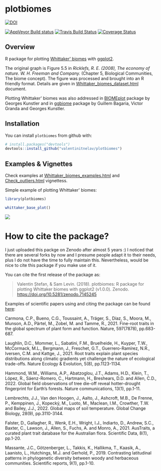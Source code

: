 # plotbiomes
[![DOI](https://zenodo.org/badge/DOI/10.5281/zenodo.7145245.svg)](https://doi.org/10.5281/zenodo.7145245)
<!-- CI badges -->
[![AppVeyor Build status](https://ci.appveyor.com/api/projects/status/jag1bo7jaao5jid3/branch/develop?svg=true)](https://ci.appveyor.com/project/valentinitnelav/plotbiomes/branch/develop)
[![Travis Build Status](https://travis-ci.org/valentinitnelav/plotbiomes.svg?branch=develop)](https://travis-ci.org/valentinitnelav/plotbiomes)
[![Coverage Status](https://img.shields.io/codecov/c/github/valentinitnelav/plotbiomes/master.svg)](https://codecov.io/github/valentinitnelav/plotbiomes?branch=master)

<!--
Fixing errors from Travis CI can be time consuming ... 
I gave up since the effort to fix the errors is not worth the time!
The AppVeyor passes gracefully and that is enough for me.
In Travis, last errors came from `sf` package due to `GDAL` problems
I tried some suggestions from here: https://stackoverflow.com/a/12143411/5193830 
but could not fix it...
-->

## Overview

R package for plotting [Whittaker' biomes](https://en.wikipedia.org/wiki/Biome#Whittaker_.281962.2C_1970.2C_1975.29_biome-types) with [ggplot2](https://github.com/tidyverse/ggplot2).

The original graph is Figure 5.5 in *Ricklefs, R. E. (2008), The economy of nature. W. H. Freeman and Company.* (Chapter 5, Biological Communities, The biome concept). The figure was processed and brought into an R friendly format. Details are given in [Whittaker_biomes_dataset.html](https://rawgit.com/valentinitnelav/plotbiomes/master/html/Whittaker_biomes_dataset.html) document.

Plotting Whittaker' biomes was also addressed in [BIOMEplot](https://github.com/kunstler/BIOMEplot) package by Georges Kunstler and in [ggbiome](https://github.com/guillembagaria/ggbiome) package by Guillem Bagaria, Victor Granda and Georges Kunstler.

## Installation

You can install `plotbiomes` from github with:

``` r
# install.packages("devtools")
devtools::install_github("valentinitnelav/plotbiomes")
```

## Examples & Vignettes

Check examples at [Whittaker_biomes_examples.html](https://rawgit.com/valentinitnelav/plotbiomes/master/html/Whittaker_biomes_examples.html) and [Check_outliers.html](https://rawgit.com/valentinitnelav/plotbiomes/master/html/Check_outliers.html) vignettess. 

Simple example of plotting Whittaker' biomes:

``` r
library(plotbiomes)

whittaker_base_plot()
```

<!--
library(ggplot2)
ggsave(filename = "man/figures/README-example-1.png", dpi = 75)
-->

![](man/figures/README-example-1.png)

# How to cite the package?

I just uploaded this packge on Zenodo after almost 5 years :)
I noticed that there are several forks by now and I presume people adapt it to their needs, plus I do not have the time to fully maintain this.
Nevertheless, would be nice to cite this package if you make use of it.

You can cite the first release of the package as:

> Valentin Ștefan, & Sam Levin. (2018). plotbiomes: R package for plotting Whittaker biomes with ggplot2 (v1.0.0). Zenodo. https://doi.org/10.5281/zenodo.7145245

Examples of scientific papers using and citing the package can be found [here](https://scholar.google.com/scholar?cites=2391488723410980978&as_sdt=2005&sciodt=0,5&hl=en):

Carmona, C.P., Bueno, C.G., Toussaint, A., Träger, S., Díaz, S., Moora, M., Munson, A.D., Pärtel, M., Zobel, M. and Tamme, R., 2021. Fine-root traits in the global spectrum of plant form and function. Nature, 597(7878), pp.683-687.

Laughlin, D.C., Mommer, L., Sabatini, F.M., Bruelheide, H., Kuyper, T.W., McCormack, M.L., Bergmann, J., Freschet, G.T., Guerrero-Ramírez, N.R., Iversen, C.M. and Kattge, J., 2021. Root traits explain plant species distributions along climatic gradients yet challenge the nature of ecological trade-offs. Nature Ecology & Evolution, 5(8), pp.1123-1134.

Hammond, W.M., Williams, A.P., Abatzoglou, J.T., Adams, H.D., Klein, T., López, R., Sáenz-Romero, C., Hartmann, H., Breshears, D.D. and Allen, C.D., 2022. Global field observations of tree die-off reveal hotter-drought fingerprint for Earth’s forests. Nature communications, 13(1), pp.1-11.

Lembrechts, J.J., Van den Hoogen, J., Aalto, J., Ashcroft, M.B., De Frenne, P., Kemppinen, J., Kopecký, M., Luoto, M., Maclean, I.M., Crowther, T.W. and Bailey, J.J., 2022. Global maps of soil temperature. Global Change Biology, 28(9), pp.3110-3144.

Falster, D., Gallagher, R., Wenk, E.H., Wright, I.J., Indiarto, D., Andrew, S.C., Baxter, C., Lawson, J., Allen, S., Fuchs, A. and Monro, A., 2021. AusTraits, a curated plant trait database for the Australian flora. Scientific Data, 8(1), pp.1-20.

Massante, J.C., Götzenberger, L., Takkis, K., Hallikma, T., Kaasik, A., Laanisto, L., Hutchings, M.J. and Gerhold, P., 2019. Contrasting latitudinal patterns in phylogenetic diversity between woody and herbaceous communities. Scientific reports, 9(1), pp.1-10.


